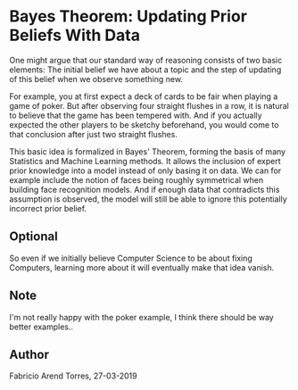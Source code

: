 # Bayes Theorem: Updating Prior Beliefs With Data
One might argue that our standard way of reasoning consists of two basic elements: 
The initial belief we have about a topic and the step of updating of this belief when we observe something new. 

For example, you at first expect a deck of cards to be fair when playing a game of poker. But after observing four straight flushes in a row, it is natural to believe that the game has been tempered with.
And if you actually expected the other players to be sketchy beforehand, you would come to that conclusion after just two straight flushes.

This basic idea is formalized in Bayes' Theorem, forming the basis of many Statistics and Machine Learning methods.
It allows the inclusion of expert prior knowledge into a model instead of only basing it on data. We can for example include the notion of faces being roughly symmetrical when building face recognition models.
And if enough data that contradicts this assumption is observed, the model will still be able to ignore this potentially incorrect prior belief.

## Optional
So even if we initially believe Computer Science to be about fixing Computers, learning more about it will eventually make that idea vanish.

## Note
I'm not really happy with the poker example, I think there should be way better examples..


## Author
Fabricio Arend Torres, 27-03-2019
